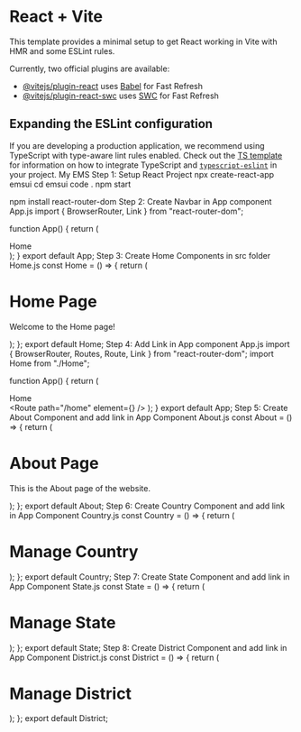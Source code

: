 # React + Vite

This template provides a minimal setup to get React working in Vite with HMR and some ESLint rules.

Currently, two official plugins are available:

- [@vitejs/plugin-react](https://github.com/vitejs/vite-plugin-react/blob/main/packages/plugin-react) uses [Babel](https://babeljs.io/) for Fast Refresh
- [@vitejs/plugin-react-swc](https://github.com/vitejs/vite-plugin-react/blob/main/packages/plugin-react-swc) uses [SWC](https://swc.rs/) for Fast Refresh

## Expanding the ESLint configuration

If you are developing a production application, we recommend using TypeScript with type-aware lint rules enabled. Check out the [TS template](https://github.com/vitejs/vite/tree/main/packages/create-vite/template-react-ts) for information on how to integrate TypeScript and [`typescript-eslint`](https://typescript-eslint.io) in your project.
My EMS
Step 1: Setup React Project
npx create-react-app emsui
cd emsui
code .
npm start

npm install react-router-dom
Step 2: Create Navbar in App component
App.js
import { BrowserRouter, Link } from "react-router-dom";

function App() {
  return (
    <BrowserRouter>
      <nav>
        <Link to="/home">Home</Link>
      </nav>
    </BrowserRouter>
  );
}
export default App;
Step 3: Create Home Components in src folder
Home.js
const Home = () => {
  return (
    <div>
      <h1>Home Page</h1>
      <p>Welcome to the Home page!</p>
    </div>
  );
};
export default Home;
Step 4: Add Link in App component
App.js
import { BrowserRouter, Routes, Route, Link } from "react-router-dom";
import Home from "./Home";

function App() {
  return (
    <BrowserRouter>
      <nav>
        <Link to="/home">Home</Link>
      </nav>
        <Routes>
          <Route path="/home" element={<Home />} />
        </Routes>
    </BrowserRouter>
  );
}
export default App;
Step 5: Create About Component and add link in App Component
About.js
const About = () => {
  return (
    <div>
      <h1>About Page</h1>
      <p>This is the About page of the website.</p>
    </div>
  );
};
export default About;
Step 6: Create Country Component and add link in App Component
Country.js
const Country = () => {
  return (
    <div>
      <h1>Manage Country</h1>
    </div>
  );
};
export default Country;
Step 7: Create State Component and add link in App Component
State.js
const State = () => {
  return (
    <div>
      <h1>Manage State</h1>
    </div>
  );
};
export default State;
Step 8: Create District Component and add link in App Component
District.js
const District = () => {
  return (
    <div>
      <h1>Manage District</h1>
    </div>
  );
};
export default District;
